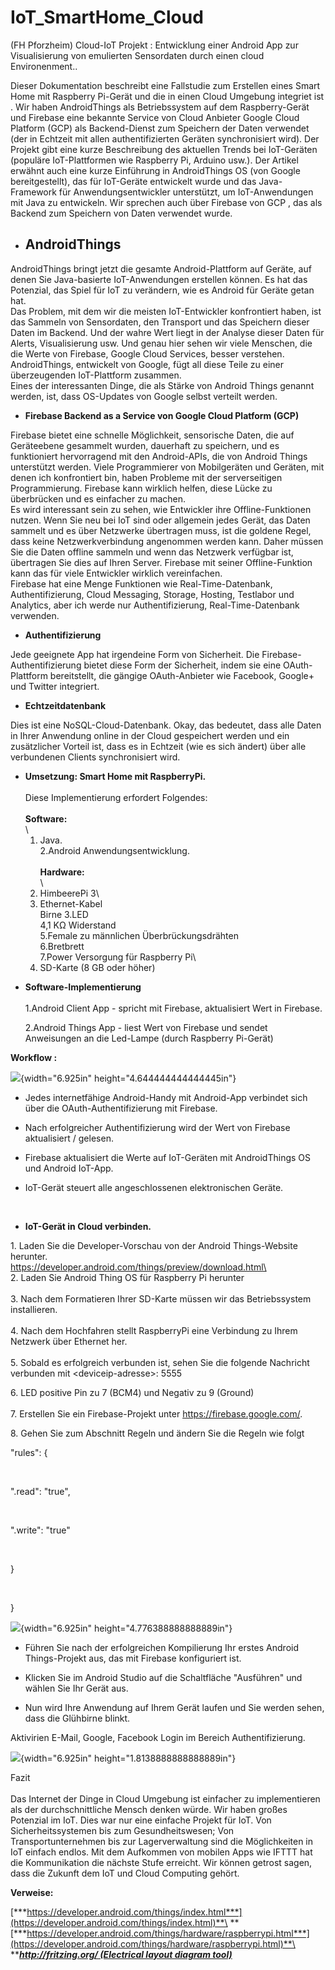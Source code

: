 # IoT_SmartHome_Cloud
(FH Pforzheim) Cloud-IoT Projekt : Entwicklung einer Android App zur Visualisierung von emulierten Sensordaten durch einen cloud Environenment..

<span id="result_box" class="anchor"></span>Dieser Dokumentation
beschreibt eine Fallstudie zum Erstellen eines Smart Home mit Raspberry
Pi-Gerät und die in einen Cloud Umgebung integriet ist . Wir haben
AndroidThings als Betriebssystem auf dem Raspberry-Gerät und Firebase
eine bekannte Service von Cloud Anbieter Google Cloud Platform (GCP) als
Backend-Dienst zum Speichern der Daten verwendet (der in Echtzeit mit
allen authentifizierten Geräten synchronisiert wird). Der Projekt gibt
eine kurze Beschreibung des aktuellen Trends bei IoT-Geräten (populäre
IoT-Plattformen wie Raspberry Pi, Arduino usw.). Der Artikel erwähnt
auch eine kurze Einführung in AndroidThings OS (von Google
bereitgestellt), das für IoT-Geräte entwickelt wurde und das
Java-Framework für Anwendungsentwickler unterstützt, um IoT-Anwendungen
mit Java zu entwickeln. Wir sprechen auch über Firebase von GCP , das
als Backend zum Speichern von Daten verwendet wurde.

-   AndroidThings
    -------------

<span id="result_box1" class="anchor"></span>AndroidThings bringt jetzt
die gesamte Android-Plattform auf Geräte, auf denen Sie Java-basierte
IoT-Anwendungen erstellen können. Es hat das Potenzial, das Spiel für
IoT zu verändern, wie es Android für Geräte getan hat.\
Das Problem, mit dem wir die meisten IoT-Entwickler konfrontiert haben,
ist das Sammeln von Sensordaten, den Transport und das Speichern dieser
Daten im Backend. Und der wahre Wert liegt in der Analyse dieser Daten
für Alerts, Visualisierung usw. Und genau hier sehen wir viele Menschen,
die die Werte von Firebase, Google Cloud Services, besser verstehen.
AndroidThings, entwickelt von Google, fügt all diese Teile zu einer
überzeugenden IoT-Plattform zusammen.\
Eines der interessanten Dinge, die als Stärke von Android Things genannt
werden, ist, dass OS-Updates von Google selbst verteilt werden.

-   **Firebase Backend as a Service von Google Cloud Platform (GCP)**

<span id="result_box2" class="anchor"></span>Firebase bietet eine
schnelle Möglichkeit, sensorische Daten, die auf Geräteebene gesammelt
wurden, dauerhaft zu speichern, und es funktioniert hervorragend mit den
Android-APIs, die von Android Things unterstützt werden. Viele
Programmierer von Mobilgeräten und Geräten, mit denen ich konfrontiert
bin, haben Probleme mit der serverseitigen Programmierung. Firebase kann
wirklich helfen, diese Lücke zu überbrücken und es einfacher zu machen.\
Es wird interessant sein zu sehen, wie Entwickler ihre
Offline-Funktionen nutzen. Wenn Sie neu bei IoT sind oder allgemein
jedes Gerät, das Daten sammelt und es über Netzwerke übertragen muss,
ist die goldene Regel, dass keine Netzwerkverbindung angenommen werden
kann. Daher müssen Sie die Daten offline sammeln und wenn das Netzwerk
verfügbar ist, übertragen Sie dies auf Ihren Server. Firebase mit seiner
Offline-Funktion kann das für viele Entwickler wirklich vereinfachen.\
Firebase hat eine Menge Funktionen wie Real-Time-Datenbank,
Authentifizierung, Cloud Messaging, Storage, Hosting, Testlabor und
Analytics, aber ich werde nur Authentifizierung, Real-Time-Datenbank
verwenden.

-   **Authentifizierung**

<span id="result_box3" class="anchor"></span>Jede geeignete App hat
irgendeine Form von Sicherheit. Die Firebase-Authentifizierung bietet
diese Form der Sicherheit, indem sie eine OAuth-Plattform bereitstellt,
die gängige OAuth-Anbieter wie Facebook, Google+ und Twitter integriert.

-   <span id="result_box4" class="anchor"></span>**Echtzeitdatenbank**

<span id="result_box6" class="anchor"></span>Dies ist eine
NoSQL-Cloud-Datenbank. Okay, das bedeutet, dass alle Daten in Ihrer
Anwendung online in der Cloud gespeichert werden und ein zusätzlicher
Vorteil ist, dass es in Echtzeit (wie es sich ändert) über alle
verbundenen Clients synchronisiert wird.

-   <span id="result_box7" class="anchor"></span>**Umsetzung: Smart Home
    mit RaspberryPi.**\
    \
    Diese Implementierung erfordert Folgendes:\
    \
    **Software:**\
    \
    1. Java.\
    2.Android Anwendungsentwicklung.\
    \
    **Hardware:**\
    \
    1. HimbeerePi 3\
    2. Ethernet-Kabel\
    Birne 3.LED\
    4,1 KΩ Widerstand\
    5.Female zu männlichen Überbrückungsdrähten\
    6.Bretbrett\
    7.Power Versorgung für Raspberry Pi\
    8. SD-Karte (8 GB oder höher)

<!-- -->

-   <span id="result_box8"
    class="anchor"></span>**Software-Implementierung**\
    \
    1.Android Client App - spricht mit Firebase, aktualisiert Wert
    in Firebase.

    2.Android Things App - liest Wert von Firebase und sendet
    Anweisungen an die Led-Lampe (durch Raspberry Pi-Gerät)

**Workflow :**

![](media/image1.png){width="6.925in" height="4.644444444444445in"}

-   <span id="result_box9" class="anchor"></span>Jedes internetfähige
    Android-Handy mit Android-App verbindet sich über die
    OAuth-Authentifizierung mit Firebase.

-   Nach erfolgreicher Authentifizierung wird der Wert von Firebase
    aktualisiert / gelesen.

-   Firebase aktualisiert die Werte auf IoT-Geräten mit AndroidThings OS
    und Android IoT-App.

-   IoT-Gerät steuert alle angeschlossenen elektronischen Geräte.

        

<!-- -->

-   <span id="result_box10" class="anchor"></span>**IoT-Gerät in
    Cloud verbinden.**

<span id="result_box13" class="anchor"></span>1. Laden Sie die
Developer-Vorschau von der Android Things-Website herunter.\
https://developer.android.com/things/preview/download.html\
\
2. Laden Sie Android Thing OS für Raspberry Pi herunter\
\
3. Nach dem Formatieren Ihrer SD-Karte müssen wir das Betriebssystem
installieren.\
\
4. Nach dem Hochfahren stellt RaspberryPi eine Verbindung zu Ihrem
Netzwerk über Ethernet her.\
\
5. Sobald es erfolgreich verbunden ist, sehen Sie die folgende
Nachricht\
verbunden mit &lt;deviceip-adresse&gt;: 5555

6\. LED positive Pin zu 7 (BCM4) und Negativ zu 9 (Ground)\
\
7. Erstellen Sie ein Firebase-Projekt unter
https://firebase.google.com/.

8\. Gehen Sie zum Abschnitt Regeln und ändern Sie die Regeln wie folgt

"rules": {

 

".read": "true",

 

".write": "true"

 

}

 

}

![](media/image2.png){width="6.925in" height="4.776388888888889in"}

-   <span id="result_box14" class="anchor"></span> Führen Sie nach der
    erfolgreichen Kompilierung Ihr erstes Android Things-Projekt aus,
    das mit Firebase konfiguriert ist.

-   Klicken Sie im Android Studio auf die Schaltfläche "Ausführen" und
    wählen Sie Ihr Gerät aus.

-   Nun wird Ihre Anwendung auf Ihrem Gerät laufen und Sie werden sehen,
    dass die Glühbirne blinkt.

Aktivirien E-Mail, Google, Facebook Login im Bereich Authentifizierung.

![](media/image3.png){width="6.925in" height="1.8138888888888889in"}

<span id="result_box16" class="anchor"></span>Fazit\
\
Das Internet der Dinge in Cloud Umgebung ist einfacher zu implementieren
als der durchschnittliche Mensch denken würde. Wir haben großes
Potenzial im IoT. Dies war nur eine einfache Projekt für IoT. Von
Sicherheitssystemen bis zum Gesundheitswesen; Von Transportunternehmen
bis zur Lagerverwaltung sind die Möglichkeiten in IoT einfach endlos.
Mit dem Aufkommen von mobilen Apps wie IFTTT hat die Kommunikation die
nächste Stufe erreicht. Wir können getrost sagen, dass die Zukunft dem
IoT und Cloud Computing gehört.

<span id="result_box17" class="anchor"></span>**Verweise:**

[***https://developer.android.com/things/index.html***](https://developer.android.com/things/index.html)**\
**[***https://developer.android.com/things/hardware/raspberrypi.html***](https://developer.android.com/things/hardware/raspberrypi.html)**\
**[***http://fritzing.org/ (Electrical layout diagram
tool)***](http://fritzing.org/)
